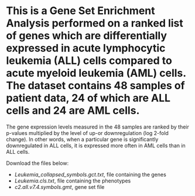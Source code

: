 # This is a Gene Set Enrichment Analysis performed on a ranked list of genes which are differentially expressed in acute lymphocytic leukemia (ALL) cells compared to acute myeloid leukemia (AML) cells. The dataset contains 48 samples of patient data, 24 of which are ALL cells and 24 are AML cells. 

The gene expression levels measured in the 48 samples are ranked by their p-values multiplied by the level of up-or downregulation (log 2-fold change). In other words, when a particular gene is significantly downregulated in ALL cells, it is expressed more often in AML cells than in ALL cells.

Download the files below:
* *Leukemia_collapsed_symbols.gct.txt*, file containing the genes
* *Leukemia.cls.txt*, file containing the phenotypes  
* *c2.all.v7.4.symbols.gmt*, gene set file
